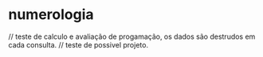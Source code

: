 # numerologia
// teste de calculo e avaliação de progamação, os dados são destrudos em cada consulta.
// teste de possivel projeto.
